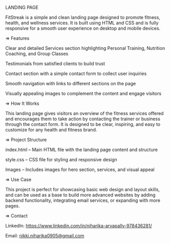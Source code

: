 LANDING PAGE

FitStreak is a simple and clean landing page designed to promote fitness, health, and wellness services. It is built using HTML and CSS and is fully responsive for a smooth user experience on desktop and mobile devices.


=> Features

Clear and detailed Services section highlighting Personal Training, Nutrition Coaching, and Group Classes

Testimonials from satisfied clients to build trust

Contact section with a simple contact form to collect user inquiries

Smooth navigation with links to different sections on the page

Visually appealing images to complement the content and engage visitors


=> How It Works

This landing page gives visitors an overview of the fitness services offered and encourages them to take action by contacting the trainer or business through the contact form. It is designed to be clear, inspiring, and easy to customize for any health and fitness brand.


=> Project Structure

index.html – Main HTML file with the landing page content and structure

style.css – CSS file for styling and responsive design

Images – Includes images for hero section, services, and visual appeal


=> Use Case

This project is perfect for showcasing basic web design and layout skills, and can be used as a base to build more advanced websites by adding backend functionality, integrating email services, or expanding with more pages.

=> Contact

LinkedIn: https://www.linkedin.com/in/niharika-arvapally-978436281/

Email: nikki.niharika0905@gmail.com


